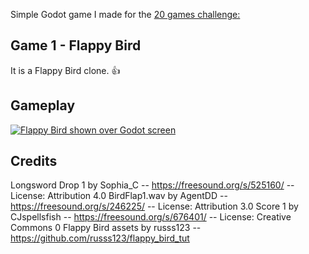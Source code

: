 Simple Godot game I made for the [20 games challenge:](https://20_games_challenge.gitlab.io/) 

## Game 1 - Flappy Bird

It is a Flappy Bird clone. 👍

## Gameplay

[![Flappy Bird shown over Godot screen](http://img.youtube.com/vi/XiS0pigH-lo/0.jpg)](http://www.youtube.com/watch?v=XiS0pigH-lo "Flappy Bird clone made in Godot")

## Credits
Longsword Drop 1 by Sophia_C -- https://freesound.org/s/525160/ -- License: Attribution 4.0
BirdFlap1.wav by AgentDD -- https://freesound.org/s/246225/ -- License: Attribution 3.0
Score 1 by CJspellsfish -- https://freesound.org/s/676401/ -- License: Creative Commons 0
Flappy Bird assets by russs123 -- https://github.com/russs123/flappy_bird_tut
